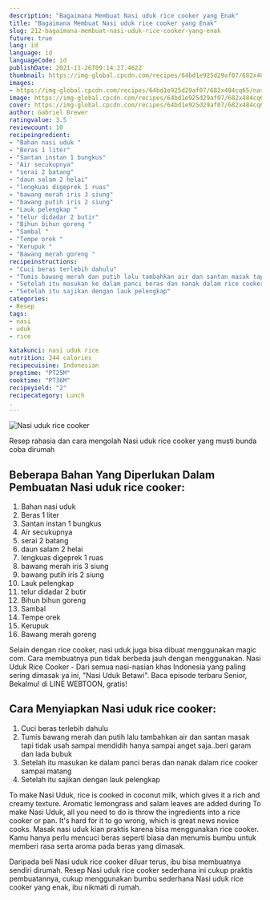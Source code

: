 ```yaml
---
description: "Bagaimana Membuat Nasi uduk rice cooker yang Enak"
title: "Bagaimana Membuat Nasi uduk rice cooker yang Enak"
slug: 212-bagaimana-membuat-nasi-uduk-rice-cooker-yang-enak
future: true
lang: id
language: id
languageCode: id
publishDate: 2021-11-26T09:14:27.462Z 
thumbnail: https://img-global.cpcdn.com/recipes/64bd1e925d29af07/682x484cq65/nasi-uduk-rice-cooker-foto-resep-utama.png
images:
- https://img-global.cpcdn.com/recipes/64bd1e925d29af07/682x484cq65/nasi-uduk-rice-cooker-foto-resep-utama.png
image: https://img-global.cpcdn.com/recipes/64bd1e925d29af07/682x484cq65/nasi-uduk-rice-cooker-foto-resep-utama.png
cover: https://img-global.cpcdn.com/recipes/64bd1e925d29af07/682x484cq65/nasi-uduk-rice-cooker-foto-resep-utama.png
author: Gabriel Brewer
ratingvalue: 3.5
reviewcount: 10
recipeingredient:
- "Bahan nasi uduk "
- "Beras 1 liter"
- "Santan instan 1 bungkus"
- "Air secukupnya"
- "serai 2 batang"
- "daun salam 2 helai"
- "lengkuas digeprek 1 ruas"
- "bawang merah iris 3 siung"
- "bawang putih iris 2 siung"
- "Lauk pelengkap "
- "telur didadar 2 butir"
- "Bihun bihun goreng "
- "Sambal "
- "Tempe orek "
- "Kerupuk "
- "Bawang merah goreng "
recipeinstructions:
- "Cuci beras terlebih dahulu"
- "Tumis bawang merah dan putih lalu tambahkan air dan santan masak tapi tidak usah sampai mendidih hanya sampai anget saja..beri garam dan lada bubuk"
- "Setelah itu masukan ke dalam panci beras dan nanak dalam rice cooker sampai matang"
- "Setelah itu sajikan dengan lauk pelengkap"
categories:
- Resep
tags:
- nasi
- uduk
- rice

katakunci: nasi uduk rice 
nutrition: 244 calories
recipecuisine: Indonesian
preptime: "PT25M"
cooktime: "PT36M"
recipeyield: "2"
recipecategory: Lunch
. 
---
```



![Nasi uduk rice cooker](https://img-global.cpcdn.com/recipes/64bd1e925d29af07/682x484cq65/nasi-uduk-rice-cooker-foto-resep-utama.png)

Resep rahasia dan cara mengolah  Nasi uduk rice cooker yang musti bunda coba dirumah

<!--inarticleads1-->

## Beberapa Bahan Yang Diperlukan Dalam Pembuatan Nasi uduk rice cooker:

1. Bahan nasi uduk 
1. Beras 1 liter
1. Santan instan 1 bungkus
1. Air secukupnya
1. serai 2 batang
1. daun salam 2 helai
1. lengkuas digeprek 1 ruas
1. bawang merah iris 3 siung
1. bawang putih iris 2 siung
1. Lauk pelengkap 
1. telur didadar 2 butir
1. Bihun bihun goreng 
1. Sambal 
1. Tempe orek 
1. Kerupuk 
1. Bawang merah goreng 

Selain dengan rice cooker, nasi uduk juga bisa dibuat menggunakan magic com. Cara membuatnya pun tidak berbeda jauh dengan menggunakan. Nasi Uduk Rice Cooker - Dari semua nasi-nasian khas Indonesia yang paling sering dimasak ya ini, &#34;Nasi Uduk Betawi&#34;. Baca episode terbaru Senior, Bekalmu! di LINE WEBTOON, gratis! 

<!--inarticleads2-->

## Cara Menyiapkan Nasi uduk rice cooker:

1. Cuci beras terlebih dahulu
1. Tumis bawang merah dan putih lalu tambahkan air dan santan masak tapi tidak usah sampai mendidih hanya sampai anget saja..beri garam dan lada bubuk
1. Setelah itu masukan ke dalam panci beras dan nanak dalam rice cooker sampai matang
1. Setelah itu sajikan dengan lauk pelengkap


To make Nasi Uduk, rice is cooked in coconut milk, which gives it a rich and creamy texture. Aromatic lemongrass and salam leaves are added during To make Nasi Uduk, all you need to do is throw the ingredients into a rice cooker or pan. It&#39;s hard for it to go wrong, which is great news novice cooks. Masak nasi uduk kian praktis karena bisa menggunakan rice cooker. Kamu hanya perlu mencuci beras seperti biasa dan menumis bumbu untuk memberi rasa serta aroma pada beras yang dimasak. 

Daripada   beli  Nasi uduk rice cooker  diluar terus, ibu  bisa membuatnya sendiri dirumah. Resep  Nasi uduk rice cooker  sederhana ini cukup praktis pembuatannya, cukup menggunakan bumbu sederhana  Nasi uduk rice cooker  yang enak, ibu nikmati di rumah.
